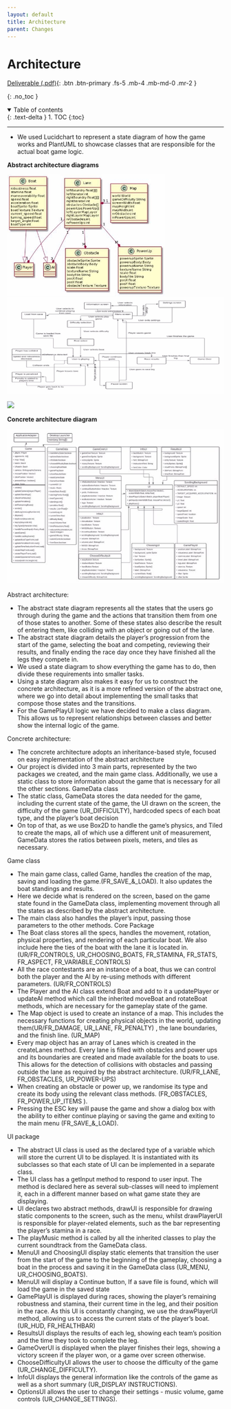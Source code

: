 ```yaml
---
layout: default
title: Architecture
parent: Changes
---
```


# Architecture

[Deliverable (.pdf)](../assets/deliverables-new/Arch2.pdf){: .btn .btn-primary .fs-5 .mb-4 .mb-md-0 .mr-2 }

{: .no_toc }

<details open markdown="block">
  <summary>
    Table of contents
  </summary>
  {: .text-delta }
1. TOC
{:toc}
</details>

---

- We used Lucidchart to represent a state diagram of how the game works and PlantUML to showcase classes that are responsible for the actual boat game logic.

**Abstract architecture diagrams**

![](../assets/static/new/Arch2.001.jpeg)
![](../assets/static/new/Arch2.002.jpeg)

![](../assets/static/new/Arch2.003.png)

**Concrete architecture diagram**

![](../assets/static/new/Arch2.004.jpeg)

Abstract architecture:

- The abstract state diagram represents all the states that the users go through during the game and the actions that transition them from one of those states to another. Some of these states also describe the result of entering them, like colliding with an object or going out of the lane.
- The abstract state diagram details the player’s progression from the start of the game, selecting the boat and competing, reviewing their results, and finally ending the race day once they have finished all the legs they compete in.
- We used a state diagram to show everything the game has to do, then divide these requirements into smaller tasks.
- Using a state diagram also makes it easy for us to construct the concrete architecture, as it is a more refined version of the abstract one, where we go into detail about implementing the small tasks that compose those states and the transitions.
- For the GamePlayUI logic we have decided to make a class diagram. This allows us to represent relationships between classes and better show the internal logic of the game.

Concrete architecture:

- The concrete architecture adopts an inheritance-based style, focused on easy implementation of the abstract architecture
- Our project is divided into 3 main parts, represented by the two packages we created, and the main game class. Additionally, we use a static class to store information about the game that is necessary for all the other sections. GameData class
- The static class, GameData stores the data needed for the game, including the current state of the game, the UI drawn on the screen, the difficulty of the game (UR_DIFFICULTY), hardcoded specs of each boat type, and the player’s boat decision
- On top of that, as we use Box2D to handle the game’s physics, and Tiled to create the maps, all of which use a different unit of measurement, GameData stores the ratios between pixels, meters, and tiles as necessary.

Game class

- The main game class, called Game, handles the creation of the map, saving and loading the game.(FR_SAVE\_&_LOAD). It also updates the boat standings and results.
- Here we decide what is rendered on the screen, based on the game state found in the GameData class, implementing movement through all the states as described by the abstract architecture.
- The main class also handles the player’s input, passing those parameters to the other methods. Core Package
- The Boat class stores all the specs, handles the movement, rotation, physical properties, and rendering of each particular boat. We also include here the ties of the boat with the lane it is located in. (UR/FR_CONTROLS, UR_CHOOSING_BOATS, FR_STAMINA, FR_STATS, FR_ASPECT, FR_VARIABLE_CONTROLS)
- All the race contestants are an instance of a boat, thus we can control both the player and the AI by re-using methods with different parameters. (UR/FR_CONTROLS)
- The Player and the AI class extend Boat and add to it a updatePlayer or updateAI method which call the inherited moveBoat and rotateBoat methods, which are necessary for the gameplay state of the game.
- The Map object is used to create an instance of a map. This includes the necessary functions for creating physical objects in the world, updating them(UR/FR_DAMAGE, UR_LANE, FR_PENALTY) , the lane boundaries, and the finish line. (UR_MAP)
- Every map object has an array of Lanes which is created in the createLanes method. Every lane is filled with obstacles and power ups and its boundaries are created and made available for the boats to use. This allows for the detection of collisions with obstacles and passing outside the lane as required by the abstract architecture. (UR/FR_LANE, FR_OBSTACLES, UR_POWER-UPS)
- When creating an obstacle or power up, we randomise its type and create its body using the relevant class methods. (FR_OBSTACLES, FR_POWER_UP_ITEMS ).
- Pressing the ESC key will pause the game and show a dialog box with the ability to either continue playing or saving the game and exiting to the main menu (FR_SAVE\_&_LOAD).

UI package

- The abstract UI class is used as the declared type of a variable which will store the current UI to be displayed. It is instantiated with its subclasses so that each state of UI can be implemented in a separate class.
- The UI class has a getInput method to respond to user input. The method is declared here as several sub-classes will need to implement it, each in a different manner based on what game state they are displaying.
- UI declares two abstract methods, drawUI is responsible for drawing static components to the screen, such as the menu, whilst drawPlayerUI is responsible for player-related elements, such as the bar representing the player’s stamina in a race.
- The playMusic method is called by all the inherited classes to play the current soundtrack from the GameData class.
- MenuUI and ChoosingUI display static elements that transition the user from the start of the game to the beginning of the gameplay, choosing a boat in the process and saving it in the GameData class (UR_MENU, UR_CHOOSING_BOATS).
- MenuUI will display a Continue button, If a save file is found, which will load the game in the saved state
- GamePlayUI is displayed during races, showing the player’s remaining robustness and stamina, their current time in the leg, and their position in the race. As this UI is constantly changing, we use the drawPlayerUI method, allowing us to access the current stats of the player’s boat. (UR_HUD, FR_HEALTHBAR)
- ResultsUI displays the results of each leg, showing each team’s position and the time they took to complete the leg.
- GameOverUI is displayed when the player finishes their legs, showing a victory screen if the player won, or a game over screen otherwise.
- ChooseDifficultyUI allows the user to choose the difficulty of the game (UR_CHANGE_DIFFICULTY).
- InfoUI displays the general information like the controls of the game as well as a short summary (UR_DISPLAY INSTRUCTIONS).
- OptionsUI allows the user to change their settings - music volume, game controls (UR_CHANGE_SETTINGS).
